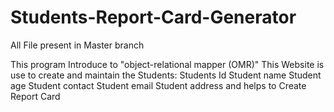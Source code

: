 # Students-Report-Card-Generator
All File present in Master branch

This program Introduce to "object-relational mapper (OMR)"  This Website is use to create and maintain the Students:  Students Id  Student name  Student age  Student contact  Student email  Student address  and helps to Create Report Card
